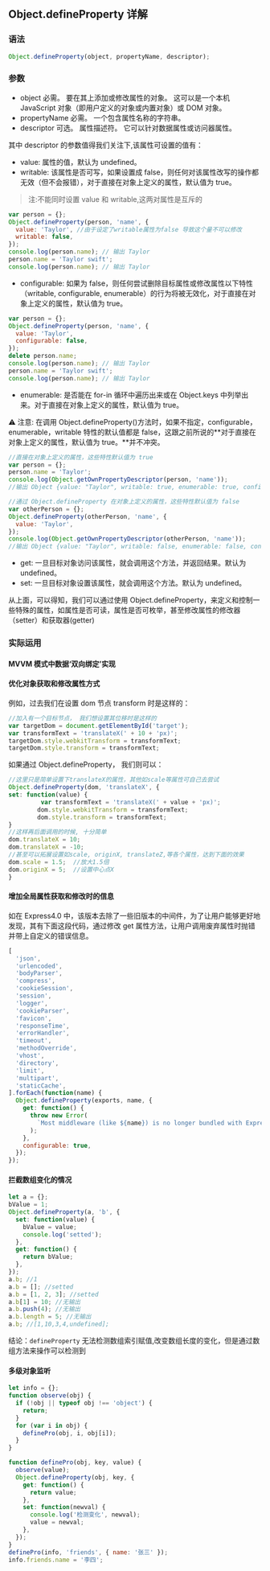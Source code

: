 ## Object.defineProperty 详解

### 语法

```js
Object.defineProperty(object, propertyName, descriptor);
```

### 参数

- object 必需。 要在其上添加或修改属性的对象。 这可以是一个本机 JavaScript 对象（即用户定义的对象或内置对象）或 DOM 对象。
- propertyName 必需。 一个包含属性名称的字符串。
- descriptor 可选。 属性描述符。 它可以针对数据属性或访问器属性。

其中 descriptor 的参数值得我们关注下,该属性可设置的值有：

- value: 属性的值，默认为 undefined。
- writable: 该属性是否可写，如果设置成 false，则任何对该属性改写的操作都无效（但不会报错），对于直接在对象上定义的属性，默认值为 true。

> 注:不能同时设置 value 和 writable,这两对属性是互斥的

```js
var person = {};
Object.defineProperty(person, 'name', {
  value: 'Taylor', //由于设定了writable属性为false 导致这个量不可以修改
  writable: false,
});
console.log(person.name); // 输出 Taylor
person.name = 'Taylor swift';
console.log(person.name); // 输出 Taylor
```

- configurable: 如果为 false，则任何尝试删除目标属性或修改属性以下特性（writable, configurable, enumerable）的行为将被无效化，对于直接在对象上定义的属性，默认值为 true。

```js
var person = {};
Object.defineProperty(person, 'name', {
  value: 'Taylor',
  configurable: false,
});
delete person.name;
console.log(person.name); // 输出 Taylor
person.name = 'Taylor swift';
console.log(person.name); // 输出 Taylor
```

- enumerable: 是否能在 for-in 循环中遍历出来或在 Object.keys 中列举出来。对于直接在对象上定义的属性，默认值为 true。

️⚠️ 注意: 在调用 Object.defineProperty()方法时，如果不指定，configurable，enumerable，writable 特性的默认值都是 false，这跟之前所说的**对于直接在对象上定义的属性，默认值为 true。**并不冲突。

```js
//直接在对象上定义的属性，这些特性默认值为 true
var person = {};
person.name = 'Taylor';
console.log(Object.getOwnPropertyDescriptor(person, 'name'));
//输出 Object {value: "Taylor", writable: true, enumerable: true, configurable: true}

//通过 Object.defineProperty 在对象上定义的属性，这些特性默认值为 false
var otherPerson = {};
Object.defineProperty(otherPerson, 'name', {
  value: 'Taylor',
});
console.log(Object.getOwnPropertyDescriptor(otherPerson, 'name'));
//输出 Object {value: "Taylor", writable: false, enumerable: false, configurable: false}
```

- get: 一旦目标对象访问该属性，就会调用这个方法，并返回结果。默认为 undefined。
- set: 一旦目标对象设置该属性，就会调用这个方法。默认为 undefined。

从上面，可以得知，我们可以通过使用 Object.defineProperty，来定义和控制一些特殊的属性，如属性是否可读，属性是否可枚举，甚至修改属性的修改器（setter）和获取器(getter)

### 实际运用

#### MVVM 模式中数据‘双向绑定’实现

#### 优化对象获取和修改属性方式

例如，过去我们在设置 dom 节点 transform 时是这样的：

```js
//加入有一个目标节点， 我们想设置其位移时是这样的
var targetDom = document.getElementById('target');
var transformText = 'translateX(' + 10 + 'px)';
targetDom.style.webkitTransform = transformText;
targetDom.style.transform = transformText;
```

如果通过 Object.defineProperty， 我们则可以：

```js
//这里只是简单设置下translateX的属性，其他如scale等属性可自己去尝试
Object.defineProperty(dom, 'translateX', {
set: function(value) {
         var transformText = 'translateX(' + value + 'px)';
        dom.style.webkitTransform = transformText;
        dom.style.transform = transformText;
}
//这样再后面调用的时候, 十分简单
dom.translateX = 10;
dom.translateX = -10;
//甚至可以拓展设置如scale, originX, translateZ,等各个属性，达到下面的效果
dom.scale = 1.5;  //放大1.5倍
dom.originX = 5;  //设置中心点X
}
```

#### 增加全局属性获取和修改时的信息

如在 Express4.0 中，该版本去除了一些旧版本的中间件，为了让用户能够更好地发现，其有下面这段代码，通过修改 get 属性方法，让用户调用废弃属性时抛错并带上自定义的错误信息。

```js
[
  'json',
  'urlencoded',
  'bodyParser',
  'compress',
  'cookieSession',
  'session',
  'logger',
  'cookieParser',
  'favicon',
  'responseTime',
  'errorHandler',
  'timeout',
  'methodOverride',
  'vhost',
  'directory',
  'limit',
  'multipart',
  'staticCache',
].forEach(function(name) {
  Object.defineProperty(exports, name, {
    get: function() {
      throw new Error(
        `Most middleware (like ${name}) is no longer bundled with Express and must be installed separately.`,
      );
    },
    configurable: true,
  });
});
```

#### 拦截数组变化的情况

```js
let a = {};
bValue = 1;
Object.defineProperty(a, 'b', {
  set: function(value) {
    bValue = value;
    console.log('setted');
  },
  get: function() {
    return bValue;
  },
});
a.b; //1
a.b = []; //setted
a.b = [1, 2, 3]; //setted
a.b[1] = 10; //无输出
a.b.push(4); //无输出
a.b.length = 5; //无输出
a.b; //[1,10,3,4,undefined];
```

结论：`defineProperty` 无法检测数组索引赋值,改变数组长度的变化，但是通过数组方法来操作可以检测到

#### 多级对象监听

```js
let info = {};
function observe(obj) {
  if (!obj || typeof obj !== 'object') {
    return;
  }
  for (var i in obj) {
    definePro(obj, i, obj[i]);
  }
}

function definePro(obj, key, value) {
  observe(value);
  Object.defineProperty(obj, key, {
    get: function() {
      return value;
    },
    set: function(newval) {
      console.log('检测变化', newval);
      value = newval;
    },
  });
}
definePro(info, 'friends', { name: '张三' });
info.friends.name = '李四';
```

